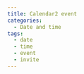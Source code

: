 ```yaml
---
title: Calendar2 event
categories:
  - Date and time
tags:
  - date
  - time
  - event
  - invite
---
```

